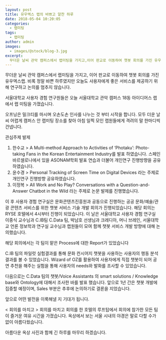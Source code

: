 ```yaml
---
layout: post
title: 유우엑스 랩의 바쁘고 알찬 하루
date: 2018-05-04 10:20:05
categories:
  - 랩미팅
tags:
  - 랩미팅
author: admin
images:
  - images/@stock/blog-3.jpg
excerpt:
  무더운 날씨 관악 캠퍼스에서 랩미팅을 가지고,이어 판교로 이동하여 챗봇 회의를 가진 유우엑스랩.비록 정말 바쁜 하루였지만 오늘도 사용자에게 좋은 서비스를 제공하기 위해 연구하고 논의를 멈추지 않습니다. 서울대학교 사용자 경험 연구원들은 오늘 서울대학교 관악 캠퍼스 18동 아이디어스 랩에서 랩 미팅을 가졌습니다.오프닝은 밀크티를 마시며 오손도손 인사를 나누는 것 부터 시작을 합니다. 모두 더운 날씨 어렵게 캠퍼스 안 랩미팅 장소를 찾아 아침 일찍 모인 랩원들에게 격려의 말 한마디씩 건넵니다.
---
```

무더운 날씨 관악 캠퍼스에서 랩미팅을 가지고, 
이어 판교로 이동하여 챗봇 회의를 가진 유우엑스랩.
비록 정말 바쁜 하루였지만 오늘도 사용자에게 좋은 서비스를 제공하기 위해 연구하고 논의를 멈추지 않습니다.

서울대학교 사용자 경험 연구원들은 오늘
서울대학교 관악 캠퍼스 18동 아이디어스 랩에서 랩 미팅을 가졌습니다.

오프닝은 밀크티를 마시며 오손도손 인사를 나누는 것 부터 시작을 합니다. 모두 더운 날씨 어렵게 캠퍼스 안 랩미팅 장소를 찾아 아침 일찍 모인 랩원들에게 격려의 말 한마디씩 건넵니다.


관심주제 발제
1.  한수교 > A Multi-method Approach to Activities of ‘Photaku’: Photo-taking Fans in the Korean Entertainment Industry를 발표 하였습니다. 스페인 바르셀로나에서 있을 ASONAM학회 발표 연습과 더불어 개인연구 진행방향을 공유하였습니다.
2.  윤수경 > Personal Tracking of Screen Time on Digital Devices 라는 주제로 개인연구 진행방향 공유하였습니다.
3.  이정복 > All Work and No Play? Conversations with a Question-and-Answer Chatbot in the Wild 라는 주제로 논문 발제를 진행했습니다.

이 후 사용자 경험 연구실은 문화콘텐츠진흥원과 공동으로 진행하는 공공 문화/예술/관광 콘텐츠 서비스를 위한 챗봇 서비스 기술 개발 회의가 진행되었습니다.
해당 회의는 RYSE 호텔에서 4시부터 진행이 되었습니다.
이 날은 서울대학교 사용자 경험 연구실 이중식 교수님과 C.IB팀 C.Data 팀, 박남호 선생님과 크레디아, 머니 브레인, 서울대학교 언론 정보학과 연구실 교수님과 랩원들이 모여 함께 챗봇 서비스 개발 방향에 대해 논의했습니다.

해당 회의에서는 각 팀이 맡은 Process에 대한 Report가 있었습니다

C.IB 팀의 파일럿 실험결과를 통해 문화 컨시어지 챗봇을 사용하는 사용자의 행동 분석 결과를 볼 수 있었습니다.
Wizard of OZ를 활용하여 사용자에게 직접 챗봇이 되어 공연 추천을 해주는 실험을 통해 사용자의 needs와 발화를 조사할 수 있었습니다.

다음으로는 C.Data 팀의 챗봇/Voice  Assistants 의 smart solutions / Knowledge base와 Ontology에 대해서 조사한 바를 발표 했습니다.
앞으로 1년 간은 챗봇 개발에 집중할 예정이며, Sales 부분은 추후에 논의하기로 결론을 지었습니다.

앞으로 어떤 발전을 이룩해낼 지 기대가 됩니다.


< 회의를 마치고 >
회의를 마치고 회의를 한 호텔의 루프탑에서 회의에 참가한 모든 팀이 즐거운 여유 시간을 가졌습니다.
옥상에서 보는 서울 시내의 야경은 말로 다할 수가 없이 아름다웠습니다.

아름다운 옥상 사진과 함께 긴 하루를 마무리 하겠습니다.